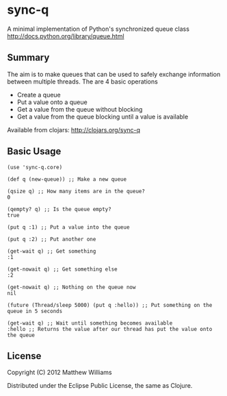 # sync-q

A minimal implementation of Python's synchronized queue class http://docs.python.org/library/queue.html

## Summary

The aim is to make queues that can be used to safely exchange information between multiple threads.
The are 4 basic operations

* Create a queue
* Put a value onto a queue
* Get a value from the queue without blocking
* Get a value from the queue blocking until a value is available

Available from clojars: http://clojars.org/sync-q

## Basic Usage

    (use 'sync-q.core)

    (def q (new-queue)) ;; Make a new queue

    (qsize q) ;; How many items are in the queue?
    0

    (qempty? q) ;; Is the queue empty?
    true

    (put q :1) ;; Put a value into the queue

    (put q :2) ;; Put another one

    (get-wait q) ;; Get something
    :1

    (get-nowait q) ;; Get something else
    :2

    (get-nowait q) ;; Nothing on the queue now
    nil

    (future (Thread/sleep 5000) (put q :hello)) ;; Put something on the queue in 5 seconds

    (get-wait q) ;; Wait until something becomes available
    :hello ;; Returns the value after our thread has put the value onto the queue

## License

Copyright (C) 2012 Matthew Williams

Distributed under the Eclipse Public License, the same as Clojure.
